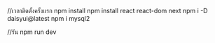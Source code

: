 //เวลาติดตั้งครั้งเเรก
npm install
npm install react react-dom next
npm i -D daisyui@latest
npm i mysql2

//รัน
npm run dev